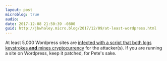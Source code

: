 ```yaml
---
layout: post
microblog: true
audio: 
date: 2017-12-08 21:50:39 -0800
guid: http://jbwhaley.micro.blog/2017/12/09/at-least-wordpress.html
---
```

At least 5,000 Wordpress sites are [infected with a script that both logs keystrokes **and** mines cryptocurrency](http://securityaffairs.co/wordpress/66432/hacking/keylogger.html) for the attacker(s). If you are running a site on Wordpress, keep it patched, for Pete's sake.
